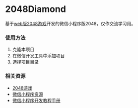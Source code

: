 # 2048Diamond
基于[web版2048游戏](https://github.com/gabrielecirulli/2048)开发的微信小程序版2048，仅作交流学习用。

### 使用方法

1. 克隆本项目
2. 在微信开发工具中添加项目
3. 选择项目目录

### 相关资源

- [2048游戏](https://github.com/gabrielecirulli/2048)
- [微信小程序资源](https://github.com/justjavac/awesome-wechat-weapp)
- [微信小程序开发教程手册](http://www.w3cschool.cn/weixinapp/9wou1q8j.html)